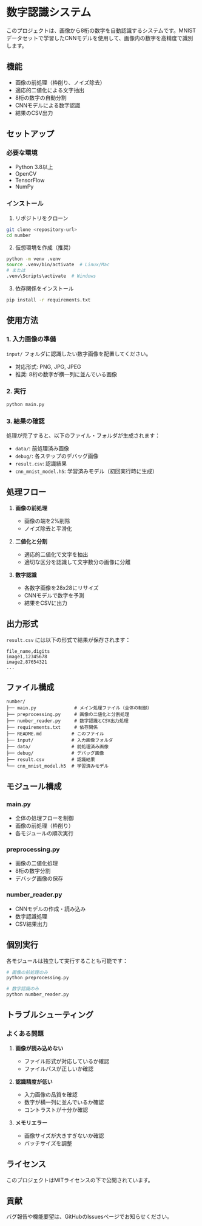 # 数字認識システム

このプロジェクトは、画像から8桁の数字を自動認識するシステムです。MNISTデータセットで学習したCNNモデルを使用して、画像内の数字を高精度で識別します。

## 機能

- 画像の前処理（枠削り、ノイズ除去）
- 適応的二値化による文字抽出
- 8桁の数字の自動分割
- CNNモデルによる数字認識
- 結果のCSV出力

## セットアップ

### 必要な環境

- Python 3.8以上
- OpenCV
- TensorFlow
- NumPy

### インストール

1. リポジトリをクローン
```bash
git clone <repository-url>
cd number
```

2. 仮想環境を作成（推奨）
```bash
python -m venv .venv
source .venv/bin/activate  # Linux/Mac
# または
.venv\Scripts\activate  # Windows
```

3. 依存関係をインストール
```bash
pip install -r requirements.txt
```

## 使用方法

### 1. 入力画像の準備

`input/` フォルダに認識したい数字画像を配置してください。
- 対応形式: PNG, JPG, JPEG
- 推奨: 8桁の数字が横一列に並んでいる画像

### 2. 実行

```bash
python main.py
```

### 3. 結果の確認

処理が完了すると、以下のファイル・フォルダが生成されます：

- `data/`: 前処理済み画像
- `debug/`: 各ステップのデバッグ画像
- `result.csv`: 認識結果
- `cnn_mnist_model.h5`: 学習済みモデル（初回実行時に生成）

## 処理フロー

1. **画像の前処理**
   - 画像の端を2%削除
   - ノイズ除去と平滑化

2. **二値化と分割**
   - 適応的二値化で文字を抽出
   - 適切な区分を認識して文字数分の画像に分離

3. **数字認識**
   - 各数字画像を28x28にリサイズ
   - CNNモデルで数字を予測
   - 結果をCSVに出力

## 出力形式

`result.csv` には以下の形式で結果が保存されます：

```csv
file_name,digits
image1,12345678
image2,87654321
...
```

## ファイル構成

```
number/
├── main.py              # メイン処理ファイル（全体の制御）
├── preprocessing.py     # 画像の二値化と分割処理
├── number_reader.py     # 数字認識とCSV出力処理
├── requirements.txt     # 依存関係
├── README.md           # このファイル
├── input/              # 入力画像フォルダ
├── data/               # 前処理済み画像
├── debug/              # デバッグ画像
├── result.csv          # 認識結果
└── cnn_mnist_model.h5  # 学習済みモデル
```

## モジュール構成

### main.py
- 全体の処理フローを制御
- 画像の前処理（枠削り）
- 各モジュールの順次実行

### preprocessing.py
- 画像の二値化処理
- 8桁の数字分割
- デバッグ画像の保存

### number_reader.py
- CNNモデルの作成・読み込み
- 数字認識処理
- CSV結果出力

## 個別実行

各モジュールは独立して実行することも可能です：

```bash
# 画像の前処理のみ
python preprocessing.py

# 数字認識のみ
python number_reader.py
```

## トラブルシューティング

### よくある問題

1. **画像が読み込めない**
   - ファイル形式が対応しているか確認
   - ファイルパスが正しいか確認

2. **認識精度が低い**
   - 入力画像の品質を確認
   - 数字が横一列に並んでいるか確認
   - コントラストが十分か確認

3. **メモリエラー**
   - 画像サイズが大きすぎないか確認
   - バッチサイズを調整

## ライセンス

このプロジェクトはMITライセンスの下で公開されています。

## 貢献

バグ報告や機能要望は、GitHubのIssuesページでお知らせください。
